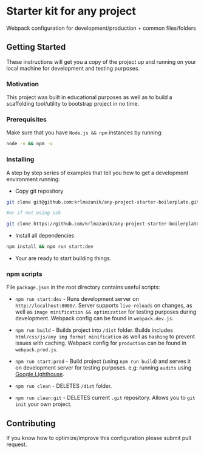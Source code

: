 # Starter kit for any project

Webpack configuration for development/production + common files/folders

## Getting Started

These instructions will get you a copy of the project up and running on your local machine for development and testing purposes.

### Motivation

This project was built in educational purposes as well as to build a scaffolding tool/utility to bootstrap project in no time.

### Prerequisites

Make sure that you have `Node.js && npm` instances by running:

```bash
node -v && npm -v
```

### Installing

A step by step series of examples that tell you how to get a development environment running:

- Copy git repository

```bash
git clone git@github.com:krlmazanik/any-project-starter-boilerplate.git

#or if not using ssh

git clone https://github.com/krlmazanik/any-project-starter-boilerplate.git
```

- Install all dependencies

```bash
npm install && npm run start:dev
```

- Your are ready to start building things.

### npm scripts

File `package.json` in the root directory contains useful scripts:

- `npm run start:dev` - Runs development server on `http://localhost:8080/`. Server supports `live-reloads` on changes, as well as `image minification && optimization` for testing purposes during development. Webpack config can be found in `webpack.dev.js`.

- `npm run build` - Builds project into `/dist` folder. Builds includes `html/css/js/any img format minification` as well as `hashing` to prevent issues with caching. Webpack config for `production` can be found in `webpack.prod.js`.

- `npm run start:prod` - Build project (using `npm run build`) and serves it on development server for testing purposes. e.g: running `audits` using [Google Lighthouse](https://developers.google.com/web/tools/lighthouse/).

- `npm run clean` - DELETES `/dist` folder.

- `npm run clean:git` - DELETES current `.git` repository. Allows you to `git init` your own project.

## Contributing

If you know how to optimize/improve this configuration please submit pull request.
